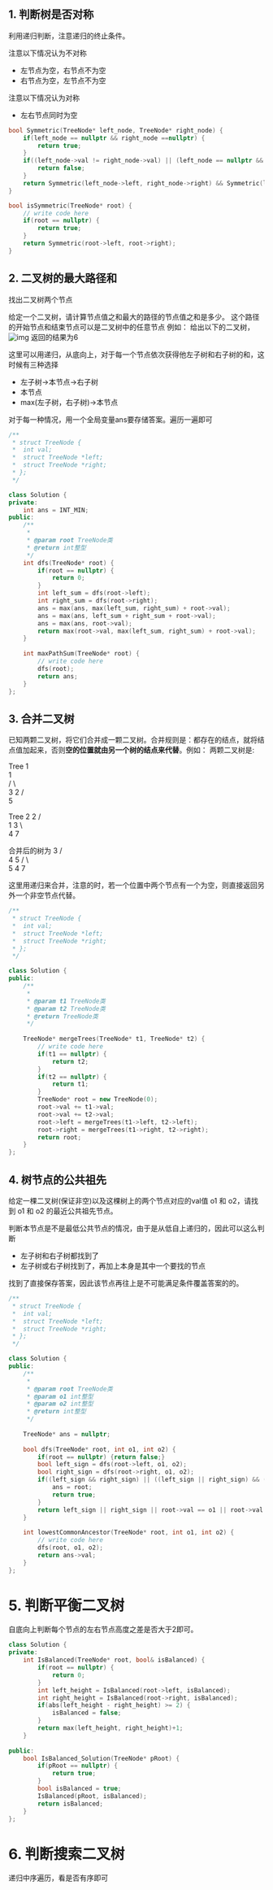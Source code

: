 ## 1. 判断树是否对称

利用递归判断，注意递归的终止条件。

注意以下情况认为不对称

- 左节点为空，右节点不为空
- 右节点为空，左节点不为空

注意以下情况认为对称

- 左右节点同时为空

```c++
bool Symmetric(TreeNode* left_node, TreeNode* right_node) {
    if(left_node == nullptr && right_node ==nullptr) {
        return true;
    }
    if((left_node->val != right_node->val) || (left_node == nullptr && right_node != nullptr) || (left_node != nullptr && right_node == nullptr)) {
        return false;
    }
    return Symmetric(left_node->left, right_node->right) && Symmetric(left_node->right, right_node->left);
}

bool isSymmetric(TreeNode* root) {
    // write code here
    if(root == nullptr) {
        return true;
    }
    return Symmetric(root->left, root->right);
}
```

## 2. 二叉树的最大路径和

找出二叉树两个节点

给定一个二叉树，请计算节点值之和最大的路径的节点值之和是多少。
这个路径的开始节点和结束节点可以是二叉树中的任意节点
例如：
给出以下的二叉树，
![img](https://uploadfiles.nowcoder.com/images/20200807/999991351_1596786349381_11531EA9352057ACF47D25928F132E96) 
返回的结果为6

这里可以用递归，从底向上，对于每一个节点依次获得他左子树和右子树的和，这时候有三种选择

- 左子树->本节点->右子树
- 本节点
- max(左子树，右子树)->本节点

对于每一种情况，用一个全局变量ans要存储答案。遍历一遍即可

```c++
/**
 * struct TreeNode {
 *	int val;
 *	struct TreeNode *left;
 *	struct TreeNode *right;
 * };
 */

class Solution {
private:
    int ans = INT_MIN;
public:
    /**
     * 
     * @param root TreeNode类 
     * @return int整型
     */
    int dfs(TreeNode* root) {
        if(root == nullptr) {
            return 0;
        }
        int left_sum = dfs(root->left);
        int right_sum = dfs(root->right);
        ans = max(ans, max(left_sum, right_sum) + root->val);
        ans = max(ans, left_sum + right_sum + root->val);
        ans = max(ans, root->val);
        return max(root->val, max(left_sum, right_sum) + root->val);
    }
    
    int maxPathSum(TreeNode* root) {
        // write code here
        dfs(root);
        return ans;
    }
};
```

## 3. 合并二叉树

已知两颗二叉树，将它们合并成一颗二叉树。合并规则是：都存在的结点，就将结点值加起来，否则**空的位置就由另一个树的结点来代替**。例如：
两颗二叉树是:

Tree 1  
   1  
  / \  
  3  2
 /    
 5  

Tree 2
  2
 / \
 1  3
 \  \
  4  7

合并后的树为
  3
  / \
 4  5
 / \  \
5 4  7

这里用递归来合并，注意的时，若一个位置中两个节点有一个为空，则直接返回另外一个非空节点代替。

```c++
/**
 * struct TreeNode {
 *	int val;
 *	struct TreeNode *left;
 *	struct TreeNode *right;
 * };
 */

class Solution {
public:
    /**
     * 
     * @param t1 TreeNode类 
     * @param t2 TreeNode类 
     * @return TreeNode类
     */
    
    TreeNode* mergeTrees(TreeNode* t1, TreeNode* t2) {
        // write code here
        if(t1 == nullptr) {
            return t2;
        }
        if(t2 == nullptr) {
            return t1;
        }
        TreeNode* root = new TreeNode(0);
        root->val += t1->val;
        root->val += t2->val;
        root->left = mergeTrees(t1->left, t2->left);
        root->right = mergeTrees(t1->right, t2->right);
        return root;
    }
};
```

## 4. 树节点的公共祖先

给定一棵二叉树(保证非空)以及这棵树上的两个节点对应的val值 o1 和 o2，请找到 o1 和 o2 的最近公共祖先节点。

判断本节点是不是最低公共节点的情况，由于是从低自上递归的，因此可以这么判断

- 左子树和右子树都找到了
- 左子树或右子树找到了，再加上本身是其中一个要找的节点

找到了直接保存答案，因此该节点再往上是不可能满足条件覆盖答案的的。

```c++
/**
 * struct TreeNode {
 *	int val;
 *	struct TreeNode *left;
 *	struct TreeNode *right;
 * };
 */

class Solution {
public:
    /**
     * 
     * @param root TreeNode类 
     * @param o1 int整型 
     * @param o2 int整型 
     * @return int整型
     */
    
    TreeNode* ans = nullptr;
    
    bool dfs(TreeNode* root, int o1, int o2) {
        if(root == nullptr) {return false;}
        bool left_sign = dfs(root->left, o1, o2);
        bool right_sign = dfs(root->right, o1, o2);
        if((left_sign && right_sign) || ((left_sign || right_sign) && (root->val == o1 || root->val == o2))) {
            ans = root;
            return true;
        }
        return left_sign || right_sign || root->val == o1 || root->val == o2;
    }
    
    int lowestCommonAncestor(TreeNode* root, int o1, int o2) {
        // write code here
        dfs(root, o1, o2);
        return ans->val;
    }
};
```

# 5. 判断平衡二叉树

自底向上判断每个节点的左右节点高度之差是否大于2即可。

```c++
class Solution {
private:
    int IsBalanced(TreeNode* root, bool& isBalanced) {
        if(root == nullptr) {
            return 0;
        }
        int left_height = IsBalanced(root->left, isBalanced);
        int right_height = IsBalanced(root->right, isBalanced);
        if(abs(left_height - right_height) >= 2) {
            isBalanced = false;
        }
        return max(left_height, right_height)+1;
    }
    
public:
    bool IsBalanced_Solution(TreeNode* pRoot) {
        if(pRoot == nullptr) {
            return true;
        }
        bool isBalanced = true;
        IsBalanced(pRoot, isBalanced);
        return isBalanced;
    }
};
```

# 6. 判断搜索二叉树

递归中序遍历，看是否有序即可

